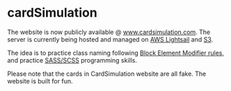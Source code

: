 # cardSimulation

The website is now publicly available @ www.cardsimulation.com. The server is currently being hosted and managed on [AWS Lightsail](https://aws.amazon.com/lightsail/) and [S3](https://aws.amazon.com/s3/).

The idea is to practice class naming following [Block Element Modifier rules](http://getbem.com), and practice [SASS/SCSS](https://sass-lang.com/guide) programming skills.

Please note that the cards in CardSimulation website are all fake. The website is built for fun.
